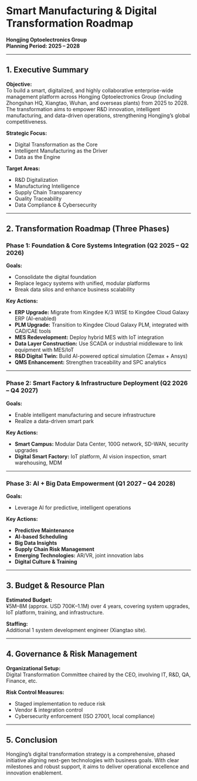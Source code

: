 # Smart Manufacturing & Digital Transformation Roadmap  
**Hongjing Optoelectronics Group**  
**Planning Period: 2025 – 2028**

---

## 1. Executive Summary

**Objective:**  
To build a smart, digitalized, and highly collaborative enterprise-wide management platform across Hongjing Optoelectronics Group (including Zhongshan HQ, Xiangtao, Wuhan, and overseas plants) from 2025 to 2028. The transformation aims to empower R&D innovation, intelligent manufacturing, and data-driven operations, strengthening Hongjing’s global competitiveness.

**Strategic Focus:**
- Digital Transformation as the Core  
- Intelligent Manufacturing as the Driver  
- Data as the Engine

**Target Areas:**
- R&D Digitalization  
- Manufacturing Intelligence  
- Supply Chain Transparency  
- Quality Traceability  
- Data Compliance & Cybersecurity

---

## 2. Transformation Roadmap (Three Phases)

### **Phase 1: Foundation & Core Systems Integration (Q2 2025 – Q2 2026)**

**Goals:**
- Consolidate the digital foundation
- Replace legacy systems with unified, modular platforms
- Break data silos and enhance business scalability

**Key Actions:**
- **ERP Upgrade:** Migrate from Kingdee K/3 WISE to Kingdee Cloud Galaxy ERP (AI-enabled)
- **PLM Upgrade:** Transition to Kingdee Cloud Galaxy PLM, integrated with CAD/CAE tools
- **MES Redevelopment:** Deploy hybrid MES with IoT integration
- **Data Layer Construction:** Use SCADA or industrial middleware to link equipment with MES/IoT
- **R&D Digital Twin:** Build AI-powered optical simulation (Zemax + Ansys)
- **QMS Enhancement:** Strengthen traceability and SPC analytics

---

### **Phase 2: Smart Factory & Infrastructure Deployment (Q2 2026 – Q4 2027)**

**Goals:**
- Enable intelligent manufacturing and secure infrastructure
- Realize a data-driven smart park

**Key Actions:**
- **Smart Campus:** Modular Data Center, 100G network, SD-WAN, security upgrades
- **Digital Smart Factory:** IoT platform, AI vision inspection, smart warehousing, MDM

---

### **Phase 3: AI + Big Data Empowerment (Q1 2027 – Q4 2028)**

**Goals:**
- Leverage AI for predictive, intelligent operations

**Key Actions:**
- **Predictive Maintenance**  
- **AI-based Scheduling**  
- **Big Data Insights**  
- **Supply Chain Risk Management**  
- **Emerging Technologies:** AR/VR, joint innovation labs  
- **Digital Culture & Training**

---

## 3. Budget & Resource Plan

**Estimated Budget:**  
¥5M–8M (approx. USD 700K–1.1M) over 4 years, covering system upgrades, IoT platform, training, and infrastructure.

**Staffing:**  
Additional 1 system development engineer (Xiangtao site).

---

## 4. Governance & Risk Management

**Organizational Setup:**  
Digital Transformation Committee chaired by the CEO, involving IT, R&D, QA, Finance, etc.

**Risk Control Measures:**
- Staged implementation to reduce risk  
- Vendor & integration control  
- Cybersecurity enforcement (ISO 27001, local compliance)

---

## 5. Conclusion

Hongjing’s digital transformation strategy is a comprehensive, phased initiative aligning next-gen technologies with business goals. With clear milestones and robust support, it aims to deliver operational excellence and innovation enablement.

